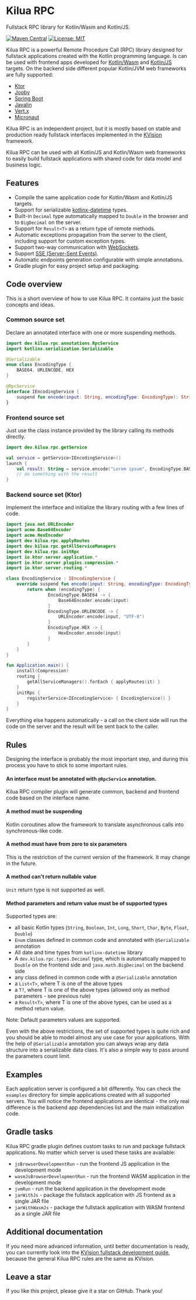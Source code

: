 # Kilua RPC

Fullstack RPC library for Kotlin/Wasm and Kotlin/JS.

[![Maven Central](https://img.shields.io/maven-central/v/dev.kilua/kilua-rpc-core.svg?label=Maven%20Central)](https://central.sonatype.com/search?namespace=dev.kilua&name=kilua-rpc-core)
[![License: MIT](https://img.shields.io/badge/License-MIT-yellow.svg)](https://opensource.org/licenses/MIT)

Kilua RPC is a powerful Remote Procedure Call (RPC) library designed for fullstack applications 
created with the Kotlin programming language. Is can be used with frontend apps developed for 
[Kotlin/Wasm](https://kotlinlang.org/docs/wasm-overview.html) and [Kotlin/JS](https://kotlinlang.org/docs/js-overview.html) targets. On the backend side different popular Kotlin/JVM web frameworks 
are fully supported:

- [Ktor](https://ktor.io/)
- [Jooby](https://jooby.io)
- [Spring Boot](https://spring.io/projects/spring-boot)
- [Javalin](https://javalin.io)
- [Vert.x](https://vertx.io)
- [Micronaut](https://micronaut.io)

Kilua RPC is an independent project, but it is mostly based on stable and production ready 
fullstack interfaces implemented in the [KVision](https://kvision.io) framework. 

Kilua RPC can be used with all Kotlin/JS and Kotlin/Wasm web frameworks to easily build fullstack 
applications with shared code for data model and business logic.

## Features

- Compile the same application code for Kotlin/Wasm and Kotlin/JS targets.
- Support for serializable [kotlinx-datetime](https://github.com/Kotlin/kotlinx-datetime) types.
- Built-in `Decimal` type automatically mapped to `Double` in the 
browser and to `BigDecimal` on the server. 
- Support for `Result<T>` as a return type of remote methods.
- Automatic exceptions propagation from the server to the client, 
including support for custom exception types.
- Support two-way communication with [WebSockets](https://developer.mozilla.org/en-US/docs/Web/API/WebSockets_API).
- Support [SSE (Server-Sent Events)](https://developer.mozilla.org/en-US/docs/Web/API/Server-sent_events).
- Automatic endpoints generation configurable with simple annotations.
- Gradle plugin for easy project setup and packaging.

## Code overview

This is a short overview of how to use Kilua RPC. It contains just the basic concepts and ideas.

### Common source set

Declare an annotated interface with one or more suspending methods.

```kotlin
import dev.kilua.rpc.annotations.RpcService
import kotlinx.serialization.Serializable

@Serializable
enum class EncodingType {
    BASE64, URLENCODE, HEX
}

@RpcService
interface IEncodingService {
    suspend fun encode(input: String, encodingType: EncodingType): String
}
```
### Frontend source set

Just use the class instance provided by the library calling its methods directly.

```kotlin
import dev.kilua.rpc.getService

val service = getService<IEncodingService>()
launch {
    val result: String = service.encode("Lorem ipsum", EncodingType.BASE64)
    // do something with the result
}
```
### Backend source set (Ktor)

Implement the interface and initialize the library routing with a few lines of code.

```kotlin
import java.net.URLEncoder
import acme.Base64Encoder
import acme.HexEncoder
import dev.kilua.rpc.applyRoutes
import dev.kilua.rpc.getAllServiceManagers
import dev.kilua.rpc.initRpc
import io.ktor.server.application.*
import io.ktor.server.plugins.compression.*
import io.ktor.server.routing.*

class EncodingService : IEncodingService {
    override suspend fun encode(input: String, encodingType: EncodingType): String {
        return when (encodingType) {
                EncodingType.BASE64 -> {
                    Base64Encoder.encode(input)
                }
                EncodingType.URLENCODE -> {
                    URLEncoder.encode(input, "UTF-8")
                }
                EncodingType.HEX -> {
                    HexEncoder.encode(input)
                }
        }
    }
}

fun Application.main() {
    install(Compression)
    routing {
        getAllServiceManagers().forEach { applyRoutes(it) }
    }
    initRpc {
        registerService<IEncodingService> { EncodingService() }
    }
}
```
Everything else happens automatically - a call on the client side will run the code on the server and the result will be sent back to the caller.

## Rules

Designing the interface is probably the most important step, and during this process you have to stick to some important rules.

#### An interface must be annotated with `@RpcService` annotation.

Kilua RPC compiler plugin will generate common, backend and frontend code based on the interface name.

#### A method must be suspending

Kotlin coroutines allow the framework to translate asynchronous calls into synchronous-like code.

#### A method must have from zero to six parameters

This is the restriction of the current version of the framework. It may change in the future.

#### A method can't return nullable value

`Unit` return type is not supported as well.

#### Method parameters and return value must be of supported types

Supported types are:

* all basic Kotlin types (`String`, `Boolean`, `Int`, `Long`, `Short`, `Char`, `Byte`,  `Float`, `Double`)
* `Enum` classes defined in common code and annotated with `@Serializable` annotation
* All date and time types from `kotlinx-datetime` library
* A `dev.kilua.rpc.types.Decimal` type, which is automatically mapped to `Double` on the frontend side and `java.math.BigDecimal` on the backend side
* any class defined in common code with a `@Serializable` annotation
* a `List<T>`, where T is one of the above types
* a `T?`, where T is one of the above types (allowed only as method parameters - see previous rule)
* a `Result<T>`, where T is one of the above types, can be used as a method return value.

Note: Default parameters values are supported.

Even with the above restrictions, the set of supported types is quite rich and you should be able to model almost any use case for your applications. With the help of `@Serializable` annotation you can always wrap any data structure into a serializable data class. It's also a simple way to pass around the parameters count limit.

## Examples

Each application server is configured a bit differently. You can check
the `examples` directory for simple applications created with all supported servers. 
You will notice the frontend applications are identical - the only real difference 
is the backend app dependencies list and the main initialization code. 

## Gradle tasks

Kilua RPC gradle plugin defines custom tasks to run and package fullstack applications. 
No matter which server is used these tasks are available:

- `jsBrowserDevelopmentRun` - run the frontend JS application in the development mode
- `wasmJsBrowserDevelopmentRun` - run the frontend WASM application in the development mode
- `jvmRun` - run the backend application in the development mode
- `jarWithJs` - package the fullstack application with JS frontend as a single JAR file
- `jarWithWasmJs` - package the fullstack application with WASM frontend as a single JAR file

## Additional documentation

If you need more advanced information, until better documentation is ready, you can currently look into
the [KVision fullstack development guide](https://kvision.gitbook.io/kvision-guide/6.-full-stack-development-guide),
because the general Kilua RPC rules are the same as KVision.

## Leave a star

If you like this project, please give it a star on GitHub. Thank you!
